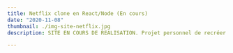 ```yaml
---
title: Netflix clone en React/Node (En cours)
date: "2020-11-08"
thumbnail: ./img-site-netflix.jpg
description: SITE EN COURS DE REALISATION. Projet personnel de recréer le site NETFLIX.

---
```




